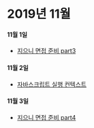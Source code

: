 # 2019년 11월

#### 11월 1일
- [지으니 면접 준비 part3](./02/20191102_je.md)

#### 11월 2일
- [자바스크립트 실행 컨텍스트](./02/20191102_je.md)

#### 11월 3일
- [지으니 면접 준비 part4](./03/20191103_je.md)